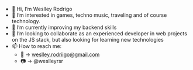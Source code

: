 - 👋 Hi, I’m Weslley Rodrigo
- 👀 I’m interested in games, techno music, traveling and of course technology.
- 🌱 I’m currently improving my backend skills
- 💞️ I’m looking to collaborate as an experienced developer in web projects on the JS stack, but also looking for learning new technologies
- 📫 How to reach me:
  * :email: -> weslley.rodriigo@gmail.com
  * :camera:  -> @weslleyrsr

<!---
weslleyrsr/weslleyrsr is a ✨ special ✨ repository because its `README.md` (this file) appears on your GitHub profile.
You can click the Preview link to take a look at your changes.
--->
